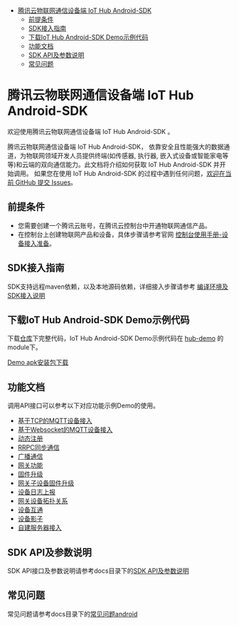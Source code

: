 * [腾讯云物联网通信设备端 IoT Hub Android-SDK](#腾讯云物联网通信设备端-IoT-Hub-Android-SDK)
  * [前提条件](#前提条件)
  * [SDK接入指南](#SDK接入指南)
  * [下载IoT Hub Android-SDK Demo示例代码](#下载IoT-Hub-Android-SDK-Demo示例代码)
  * [功能文档](#功能文档)
  * [SDK API及参数说明](#SDK-API及参数说明)
  * [常见问题](#常见问题)

# 腾讯云物联网通信设备端 IoT Hub Android-SDK
欢迎使用腾讯云物联网通信设备端 IoT Hub Android-SDK 。

腾讯云物联网通信设备端 IoT Hub Android-SDK， 依靠安全且性能强大的数据通道，为物联网领域开发人员提供终端(如传感器, 执行器, 嵌入式设备或智能家电等等)和云端的双向通信能力。此文档将介绍如何获取 IoT Hub Android-SDK 并开始调用。 如果您在使用 IoT Hub Android-SDK 的过程中遇到任何问题，[欢迎在当前 GitHub 提交 Issues](https://github.com/tencentyun/iot-device-java/issues/new)。

## 前提条件
* 您需要创建一个腾讯云账号，在腾讯云控制台中开通物联网通信产品。
* 在控制台上创建物联网产品和设备，具体步骤请参考官网 [控制台使用手册-设备接入准备](https://cloud.tencent.com/document/product/634/14442)。

## SDK接入指南
SDK支持远程maven依赖，以及本地源码依赖，详细接入步骤请参考 [编译环境及SDK接入说明](https://github.com/tencentyun/iot-device-java/blob/master/hub-device-android/docs/编译环境及SDK接入说明.md)

## 下载IoT Hub Android-SDK Demo示例代码
下载[仓库](https://github.com/tencentyun/iot-device-java)下完整代码，IoT Hub Android-SDK Demo示例代码在 [hub-demo](https://github.com/tencentyun/iot-device-java/tree/master/hub-device-android/hub-demo) 的module下。

[Demo apk安装包下载](https://github.com/tencentyun/iot-device-android/wiki/下载安装)

## 功能文档
调用API接口可以参考以下对应功能示例Demo的使用。

* [基于TCP的MQTT设备接入](https://github.com/tencentyun/iot-device-java/blob/master/hub-device-android/docs/基于TCP的MQTT设备接入.md)
* [基于Websocket的MQTT设备接入](https://github.com/tencentyun/iot-device-java/blob/master/hub-device-android/docs/基于Websocket的MQTT设备接入.md)
* [动态注册](https://github.com/tencentyun/iot-device-java/blob/master/hub-device-android/docs/动态注册.md)
* [RRPC同步通信](https://github.com/tencentyun/iot-device-java/blob/master/hub-device-android/docs/RRPC同步通信.md)
* [广播通信](https://github.com/tencentyun/iot-device-java/blob/master/hub-device-android/docs/广播通信.md)
* [网关功能](https://github.com/tencentyun/iot-device-java/blob/master/hub-device-android/docs/网关功能.md)
* [固件升级](https://github.com/tencentyun/iot-device-java/blob/master/hub-device-android/docs/固件升级.md)
* [网关子设备固件升级](https://github.com/tencentyun/iot-device-java/blob/master/hub-device-android/docs/网关子设备固件升级.md)
* [设备日志上报](https://github.com/tencentyun/iot-device-java/blob/master/hub-device-android/docs/设备日志上报.md)
* [网关设备拓扑关系](https://github.com/tencentyun/iot-device-java/blob/master/hub-device-android/docs/网关设备拓扑关系.md)
* [设备互通](https://github.com/tencentyun/iot-device-java/blob/master/hub-device-android/docs/设备互通.md)
* [设备影子](https://github.com/tencentyun/iot-device-java/blob/master/hub-device-android/docs/设备影子.md)
* [自建服务器接入](https://github.com/tencentyun/iot-device-java/blob/master/hub-device-java/docs/自建服务器接入.md)

## SDK API及参数说明
SDK API接口及参数说明请参考docs目录下的[SDK API及参数说明](https://github.com/tencentyun/iot-device-java/blob/master/hub-device-android/docs/SDK%20API及参数说明.md)

## 常见问题
常见问题请参考docs目录下的[常见问题android](https://github.com/tencentyun/iot-device-java/blob/master/hub-device-android/docs/常见问题android.md)
